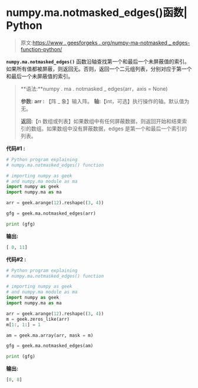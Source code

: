 # numpy.ma.notmasked_edges()函数| Python

> 原文:[https://www . geesforgeks . org/numpy-ma-notmasked _ edges-function-python/](https://www.geeksforgeeks.org/numpy-ma-notmasked_edges-function-python/)

**`numpy.ma.notmasked_edges()`** 函数沿轴查找第一个和最后一个未屏蔽值的索引。
如果所有值都被屏蔽，则返回无。否则，返回一个二元组列表，分别对应于第一个和最后一个未屏蔽值的索引。

> **语法:**numpy . ma . notmasked _ edges(arr，axis = None)
> 
> **参数:**
> **arr :** 【阵 _ 象】输入阵。
> **轴:**【int，可选】执行操作的轴。默认值为无。
> 
> **返回:**【n 数组或列表】如果数组中有任何屏蔽数据，则返回开始和结束索引的数组。如果数组中没有屏蔽数据，edges 是第一个和最后一个索引的列表。

**代码#1 :**

```py
# Python program explaining
# numpy.ma.notmasked_edges() function

# importing numpy as geek  
# and numpy.ma module as ma 
import numpy as geek 
import numpy.ma as ma 

arr = geek.arange(12).reshape((3, 4))

gfg = geek.ma.notmasked_edges(arr)

print (gfg)
```

**输出:**

```py
[ 0, 11]

```

**代码#2 :**

```py
# Python program explaining
# numpy.ma.notmasked_edges() function

# importing numpy as geek  
# and numpy.ma module as ma 
import numpy as geek 
import numpy.ma as ma 

arr = geek.arange(12).reshape((3, 4))
m = geek.zeros_like(arr)
m[1:, 1:] = 1

am = geek.ma.array(arr, mask = m)

gfg = geek.ma.notmasked_edges(am)

print (gfg)
```

**输出:**

```py
[0, 8]

```